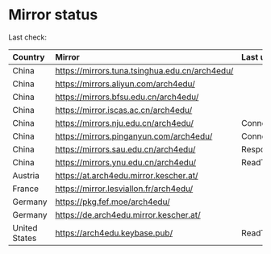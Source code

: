 <script src="./time.js"></script>
# Mirror status
Last check: <script type="text/javascript">localize(1669609590.2066905);</script>

|Country|Mirror|Last update|
|:------|:-----|:----------|
|China|https://mirrors.tuna.tsinghua.edu.cn/arch4edu/|<script type="text/javascript">localize(1669574347);</script>|
|China|https://mirrors.aliyun.com/arch4edu/|<script type="text/javascript">localize(1669531458);</script>|
|China|https://mirrors.bfsu.edu.cn/arch4edu/|<script type="text/javascript">localize(1669574347);</script>|
|China|https://mirror.iscas.ac.cn/arch4edu/|<script type="text/javascript">localize(1669574347);</script>|
|China|https://mirrors.nju.edu.cn/arch4edu/|ConnectTimeout|
|China|https://mirrors.pinganyun.com/arch4edu/|ConnectTimeout|
|China|https://mirrors.sau.edu.cn/arch4edu/|Response 500|
|China|https://mirrors.ynu.edu.cn/arch4edu/|ReadTimeout|
|Austria|https://at.arch4edu.mirror.kescher.at/|<script type="text/javascript">localize(1669574347);</script>|
|France|https://mirror.lesviallon.fr/arch4edu/|<script type="text/javascript">localize(1669574347);</script>|
|Germany|https://pkg.fef.moe/arch4edu/|<script type="text/javascript">localize(1669574347);</script>|
|Germany|https://de.arch4edu.mirror.kescher.at/|<script type="text/javascript">localize(1669574347);</script>|
|United States|https://arch4edu.keybase.pub/|ReadTimeout|

<script src="./tablefilter/tablefilter.js"></script>
<script src="./table.js"></script>